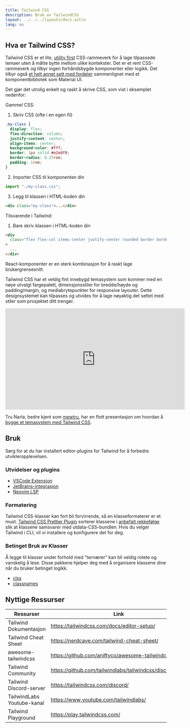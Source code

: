 ```yaml
---
title: Tailwind CSS
description: Bruk av TailwindCSS
layout: ../../../layouts/docs.astro
lang: no
---
```


## Hva er Tailwind CSS?

Tailwind CSS er et lite, [utility first](https://tailwindcss.com/docs/utility-first) CSS-rammeverk for å lage tilpassede temaer uten å måtte bytte mellom ulike kontekster. Det er et rent CSS-rammeverk og tilbyr ingen forhåndsbygde komponenter eller logikk. Det tilbyr også [et helt annet sett med fordeler](https://www.youtube.com/watch?v=CQuTF-bkOgc) sammenlignet med et komponentbibliotek som Material UI.

Det gjør det utrolig enkelt og raskt å skrive CSS, som vist i eksemplet nedenfor:

Gammel CSS:

1. Skriv CSS (ofte i en egen fil)

```css
.my-class {
  display: flex;
  flex-direction: column;
  justify-content: center;
  align-items: center;
  background-color: #fff;
  border: 1px solid #e2e8f0;
  border-radius: 0.25rem;
  padding: 1rem;
}
```

2. Importer CSS til komponenten din

```jsx
import "./my-class.css";
```

3. Legg til klassen i HTML-koden din

```html
<div class="my-class">...</div>
```

Tilsvarende i Tailwind:

1. Bare skriv klassen i HTML-koden din

```html
<div
  class="flex flex-col items-center justify-center rounded border border-gray-200 bg-white p-4"
>
  ...
</div>
```

React-komponenter er en sterk kombinasjon for å raskt lage brukergrensesnitt.

Tailwind CSS har et veldig fint innebygd temasystem som kommer med en nøye utvalgt fargepalett, dimensjonsstiler for bredde/høyde og padding/margin, og mediabrytepunkter for responsive layouter. Dette designsystemet kan tilpasses og utvides for å lage nøyaktig det settet med stiler som prosjektet ditt trenger.

<div class="embed">
<iframe width="560" height="315" src="https://www.youtube.com/embed/T-Zv73yZ_QI" title="YouTube video player" frameborder="0" allow="accelerometer; autoplay; clipboard-write; encrypted-media; gyroscope; picture-in-picture" allowfullscreen></iframe>
</div>

Tru Narla, bedre kjent som [mewtru](https://twitter.com/trunarla), har en flott presentasjon om hvordan å [bygge et temasystem med Tailwind CSS](https://www.youtube.com/watch?v=T-Zv73yZ_QI).

## Bruk

Sørg for at du har installert editor-plugins for Tailwind for å forbedre utvikleropplevelsen.

### Utvidelser og plugins

- [VSCode Extension](https://marketplace.visualstudio.com/items?itemName=bradlc.vscode-tailwindcss)
- [JetBrains-integrasjon](https://www.jetbrains.com/help/webstorm/tailwind-css.html#ws_css_tailwind_install)
- [Neovim LSP](https://github.com/neovim/nvim-lspconfig/blob/master/doc/server_configurations.md#tailwindcss)

### Formatering

Tailwind CSS-klasser kan fort bli forvirrende, så en klasseformaterer er et must. [Tailwind CSS Prettier Plugin](https://github.com/tailwindlabs/prettier-plugin-tailwindcss) sorterer klassene i [anbefalt rekkefølge](https://tailwindcss.com/blog/automatic-class-sorting-with-prettier#how-classes-are-sorted) slik at klassene samsvarer med utdata-CSS-bundlen. Hvis du velger Tailwind i CLI, vil vi installere og konfigurere det for deg.

### Betinget Bruk av Klasser

Å legge til klasser under forhold med "ternærer" kan bli veldig rotete og vanskelig å lese. Disse pakkene hjelper deg med å organisere klassene dine når du bruker betinget logikk.

- [clsx](https://github.com/lukeed/clsx)
- [classnames](https://github.com/JedWatson/classnames)

## Nyttige Ressurser

| Ressurser                  | Link                                                     |
| -------------------------- | -------------------------------------------------------- |
| Tailwind Dokumentasjon     | https://tailwindcss.com/docs/editor-setup/               |
| Tailwind Cheat Sheet       | https://nerdcave.com/tailwind-cheat-sheet/               |
| awesome-tailwindcss        | https://github.com/aniftyco/awesome-tailwindcss/         |
| Tailwind Community         | https://github.com/tailwindlabs/tailwindcss/discussions/ |
| Tailwind Discord-server    | https://tailwindcss.com/discord/                         |
| TailwindLabs Youtube-kanal | https://www.youtube.com/tailwindlabs/                    |
| Tailwind Playground        | https://play.tailwindcss.com/                            |

